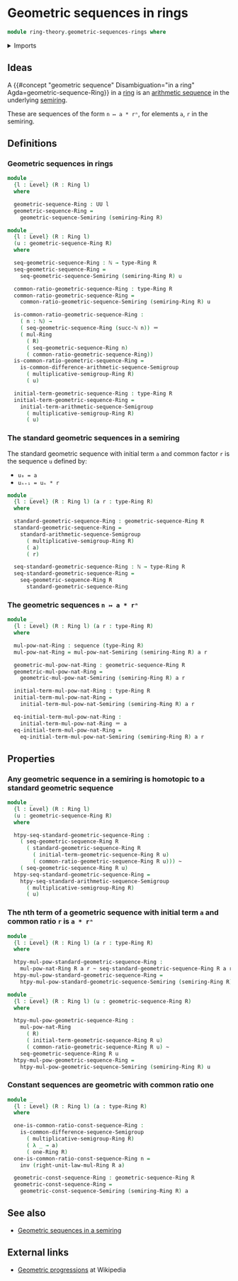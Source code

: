 # Geometric sequences in rings

```agda
module ring-theory.geometric-sequences-rings where
```

<details><summary>Imports</summary>

```agda
open import elementary-number-theory.natural-numbers

open import foundation.action-on-identifications-binary-functions
open import foundation.action-on-identifications-functions
open import foundation.binary-transport
open import foundation.dependent-pair-types
open import foundation.homotopies
open import foundation.identity-types
open import foundation.propositions
open import foundation.sets
open import foundation.universe-levels

open import group-theory.arithmetic-sequences-semigroups

open import lists.sequences

open import ring-theory.geometric-sequences-semirings
open import ring-theory.powers-of-elements-rings
open import ring-theory.rings
```

</details>

## Ideas

A
{{#concept "geometric sequence" Disambiguation="in a ring" Agda=geometric-sequence-Ring}}
in a [ring](ring-theory.semirings.md) is an
[arithmetic sequence](ring-theory.geometric-sequence-semirings.md) in the
underlying [semiring](ring-theory.semirings.md).

These are sequences of the form `n ↦ a * rⁿ`, for elements `a`, `r` in the
semiring.

## Definitions

### Geometric sequences in rings

```agda
module _
  {l : Level} (R : Ring l)
  where

  geometric-sequence-Ring : UU l
  geometric-sequence-Ring =
    geometric-sequence-Semiring (semiring-Ring R)

module _
  {l : Level} (R : Ring l)
  (u : geometric-sequence-Ring R)
  where

  seq-geometric-sequence-Ring : ℕ → type-Ring R
  seq-geometric-sequence-Ring =
    seq-geometric-sequence-Semiring (semiring-Ring R) u

  common-ratio-geometric-sequence-Ring : type-Ring R
  common-ratio-geometric-sequence-Ring =
    common-ratio-geometric-sequence-Semiring (semiring-Ring R) u

  is-common-ratio-geometric-sequence-Ring :
    ( n : ℕ) →
    ( seq-geometric-sequence-Ring (succ-ℕ n)) ＝
    ( mul-Ring
      ( R)
      ( seq-geometric-sequence-Ring n)
      ( common-ratio-geometric-sequence-Ring))
  is-common-ratio-geometric-sequence-Ring =
    is-common-difference-arithmetic-sequence-Semigroup
      ( multiplicative-semigroup-Ring R)
      ( u)

  initial-term-geometric-sequence-Ring : type-Ring R
  initial-term-geometric-sequence-Ring =
    initial-term-arithmetic-sequence-Semigroup
      ( multiplicative-semigroup-Ring R)
      ( u)
```

### The standard geometric sequences in a semiring

The standard geometric sequence with initial term `a` and common factor `r` is
the sequence `u` defined by:

- `u₀ = a`
- `uₙ₊₁ = uₙ * r`

```agda
module _
  {l : Level} (R : Ring l) (a r : type-Ring R)
  where

  standard-geometric-sequence-Ring : geometric-sequence-Ring R
  standard-geometric-sequence-Ring =
    standard-arithmetic-sequence-Semigroup
      ( multiplicative-semigroup-Ring R)
      ( a)
      ( r)

  seq-standard-geometric-sequence-Ring : ℕ → type-Ring R
  seq-standard-geometric-sequence-Ring =
    seq-geometric-sequence-Ring R
      standard-geometric-sequence-Ring
```

### The geometric sequences `n ↦ a * rⁿ`

```agda
module _
  {l : Level} (R : Ring l) (a r : type-Ring R)
  where

  mul-pow-nat-Ring : sequence (type-Ring R)
  mul-pow-nat-Ring = mul-pow-nat-Semiring (semiring-Ring R) a r

  geometric-mul-pow-nat-Ring : geometric-sequence-Ring R
  geometric-mul-pow-nat-Ring =
    geometric-mul-pow-nat-Semiring (semiring-Ring R) a r

  initial-term-mul-pow-nat-Ring : type-Ring R
  initial-term-mul-pow-nat-Ring =
    initial-term-mul-pow-nat-Semiring (semiring-Ring R) a r

  eq-initial-term-mul-pow-nat-Ring :
    initial-term-mul-pow-nat-Ring ＝ a
  eq-initial-term-mul-pow-nat-Ring =
    eq-initial-term-mul-pow-nat-Semiring (semiring-Ring R) a r
```

## Properties

### Any geometric sequence in a semiring is homotopic to a standard geometric sequence

```agda
module _
  {l : Level} (R : Ring l)
  (u : geometric-sequence-Ring R)
  where

  htpy-seq-standard-geometric-sequence-Ring :
    ( seq-geometric-sequence-Ring R
      ( standard-geometric-sequence-Ring R
        ( initial-term-geometric-sequence-Ring R u)
        ( common-ratio-geometric-sequence-Ring R u))) ~
    ( seq-geometric-sequence-Ring R u)
  htpy-seq-standard-geometric-sequence-Ring =
    htpy-seq-standard-arithmetic-sequence-Semigroup
      ( multiplicative-semigroup-Ring R)
      ( u)
```

### The nth term of a geometric sequence with initial term `a` and common ratio `r` is `a * rⁿ`

```agda
module _
  {l : Level} (R : Ring l) (a r : type-Ring R)
  where

  htpy-mul-pow-standard-geometric-sequence-Ring :
    mul-pow-nat-Ring R a r ~ seq-standard-geometric-sequence-Ring R a r
  htpy-mul-pow-standard-geometric-sequence-Ring =
    htpy-mul-pow-standard-geometric-sequence-Semiring (semiring-Ring R) a r
```

```agda
module _
  {l : Level} (R : Ring l) (u : geometric-sequence-Ring R)
  where

  htpy-mul-pow-geometric-sequence-Ring :
    mul-pow-nat-Ring
      ( R)
      ( initial-term-geometric-sequence-Ring R u)
      ( common-ratio-geometric-sequence-Ring R u) ~
    seq-geometric-sequence-Ring R u
  htpy-mul-pow-geometric-sequence-Ring =
    htpy-mul-pow-geometric-sequence-Semiring (semiring-Ring R) u
```

### Constant sequences are geometric with common ratio one

```agda
module _
  {l : Level} (R : Ring l) (a : type-Ring R)
  where

  one-is-common-ratio-const-sequence-Ring :
    is-common-difference-sequence-Semigroup
      ( multiplicative-semigroup-Ring R)
      ( λ _ → a)
      ( one-Ring R)
  one-is-common-ratio-const-sequence-Ring n =
    inv (right-unit-law-mul-Ring R a)

  geometric-const-sequence-Ring : geometric-sequence-Ring R
  geometric-const-sequence-Ring =
    geometric-const-sequence-Semiring (semiring-Ring R) a
```

## See also

- [Geometric sequences in a semiring](ring-theory.geometric-sequences-semirings.md)

## External links

- [Geometric progressions](https://en.wikipedia.org/wiki/Geometric_progression)
  at Wikipedia
